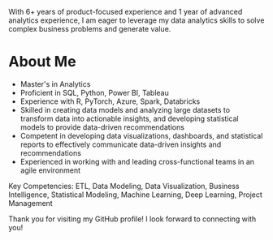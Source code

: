
With 6+ years of product-focused experience and 1 year of advanced analytics experience, I am eager to leverage my data analytics skills to solve complex business problems and generate value.

# About Me
  
  - Master's in Analytics
  - Proficient in SQL, Python, Power BI, Tableau
  - Experience with R, PyTorch, Azure, Spark, Databricks
  - Skilled in creating data models and analyzing large datasets to transform data into actionable insights, and developing statistical models to provide data-driven recommendations
  - Competent in developing data visualizations, dashboards, and statistical reports to effectively communicate data-driven insights and recommendations
  - Experienced in working with and leading cross-functional teams in an agile environment

  Key Competencies: ETL, Data Modeling, Data Visualization, Business Intelligence, Statistical Modeling, Machine Learning, Deep Learning, Project Management

Thank you for visiting my GitHub profile! I look forward to connecting with you!

<!--
**Ramanvkl/Ramanvkl** is a ✨ _special_ ✨ repository because its `README.md` (this file) appears on your GitHub profile.

Here are some ideas to get you started:

- 🔭 I’m currently working on ...
- 🌱 I’m currently learning ...
- 👯 I’m looking to collaborate on ...
- 🤔 I’m looking for help with ...
- 💬 Ask me about ...
- 📫 How to reach me: ...
- 😄 Pronouns: ...
- ⚡ Fun fact: ...
-->
